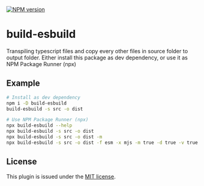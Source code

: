 [![NPM version](https://img.shields.io/npm/v/build-esbuild.svg)](https://www.npmjs.com/package/build-esbuild)

# build-esbuild

Transpiling typescript files and copy every other files in source folder to output folder.
Either install this package as dev dependency, or use it as NPM Package Runner (npx)

## Example

```sh
# Install as dev dependency
npm i -D build-esbuild
build-esbuild -s src -o dist

# Use NPM Package Runner (npx)
npx build-esbuild --help
npx build-esbuild -s src -o dist
npx build-esbuild -s src -o dist -m
npx build-esbuild -s src -o dist -f esm -x mjs -m true -d true -v true
```

## License

This plugin is issued under the [MIT license](./LICENSE).
